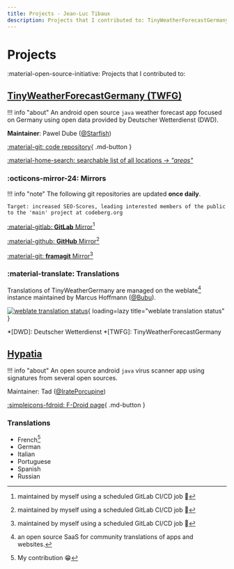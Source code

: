 ```yaml
---
title: Projects - Jean-Luc Tibaux
description: Projects that I contributed to: TinyWeatherForecastGermany
---
```


# Projects

:material-open-source-initiative: Projects that I contributed to:

## [**TinyWeatherForecastGermany (TWFG)**](https://tinyweatherforecastgermanygroup.gitlab.io/index/index.html)

!!! info "about"
    An android open source `java` weather forecast app focused on Germany using open data provided by Deutscher Wetterdienst (DWD).

**Maintainer**: Pawel Dube ([@Starfish](https://codeberg.org/Starfish))

[:material-git: code repository](https://codeberg.org/Starfish/TinyWeatherForecastGermany/){ .md-button }

[:material-home-search: searchable list of all locations -> *"areas"*](https://tinyweatherforecastgermanygroup.gitlab.io/index/areas.html)

### :octicons-mirror-24: Mirrors

!!! info "note"
    The following git repositories are updated **once daily**.

    Target: increased SEO-Scores, leading interested members of the public to the 'main' project at codeberg.org

[:material-gitlab: **GitLab** Mirror](https://gitlab.com/tinyweatherforecastgermanygroup/TinyWeatherForecastGermany)[^1]

[:material-github: **GitHub** Mirror](https://github.com/twfgcicdbot/TinyWeatherForecastGermanyMirror)[^1]

[:material-git: **framagit** Mirror](https://framagit.org/tinyweatherforecastgermanygroup/tinyweatherforecastgermanymirror)[^1]

### :material-translate: Translations

Translations of TinyWeatherGermany are managed on the weblate[^2] instance maintained by Marcus Hoffmann ([@Bubu](https://bubu1.eu/)).

[![weblate translation status](https://weblate.bubu1.eu/widgets/tiny-weather-forecast-germany/-/multi-blue.svg "weblate translation status of TinyWeatherForecastGermany")](https://weblate.bubu1.eu/engage/tiny-weather-forecast-germany/){ loading=lazy title="weblate translation status" }

[^1]: maintained by myself using a scheduled GitLab CI/CD job :rocket:
[^2]: an open source SaaS for community translations of apps and websites.

*[DWD]: Deutscher Wetterdienst
*[TWFG]: TinyWeatherForecastGermany

## [Hypatia](https://gitlab.com/divested-mobile/hypatia)

!!! info "about"
    An open source android `java` virus scanner app using signatures from several open sources.

Maintainer: Tad ([@IratePorcupine](https://gitlab.com/IratePorcupine))

[:simpleicons-fdroid: F-Droid page](https://f-droid.org/packages/us.spotco.malwarescanner/){ .md-button }

### Translations

* French[^3]
* German
* Italian
* Portuguese
* Spanish
* Russian

[^3]: My contribution :grin:
